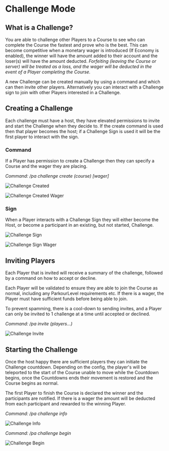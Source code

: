 Challenge Mode
======

## What is a Challenge?

You are able to challenge other Players to a Course to see who can complete the Course the fastest and prove who is the best. This can become competitive when a monetary wager is introduced (If Economy is enabled), the winner will have the amount added to their account and the loser(s) will have the amount deducted. _Forfeiting (leaving the Course or server) will be treated as a loss, and the wager will be deducted in the event of a Player completing the Course._

A new Challenge can be created manually by using a command and which can then invite other players. Alternatively you can interact with a Challenge sign to join with other Players interested in a Challenge.

## Creating a Challenge

Each challenge must have a host, they have elevated permissions to invite and start the Challenge when they decide to. If the create command is used then that player becomes the host; if a Challenge Sign is used it will be the first player to interact with the sign.

### Command

If a Player has permission to create a Challenge then they can specify a Course and the wager they are placing.

_Command: /pa challenge create (course) \[wager]_

![Challenge Created](https://i.imgur.com/1oU1Ha6.png "Challenge Created")

![Challenge Created Wager](https://i.imgur.com/1RnbR3j.png "Challenge Created Wager")

### Sign

When a Player interacts with a Challenge Sign they will either become the Host, or become a participant in an existing, but not started, Challenge.

![Challenge Sign](https://i.imgur.com/1n66HUv.png "Challenge Sign")

![Challenge Sign Wager](https://i.imgur.com/AQ7pTe8.png "Challenge Sign Wager")

## Inviting Players

Each Player that is invited will receive a summary of the challenge, followed by a command on how to accept or decline.

Each Player will be validated to ensure they are able to join the Course as normal, including any ParkourLevel requirements etc. If there is a wager, the Player must have sufficient funds before being able to join.

To prevent spamming, there is a cool-down to sending invites, and a Player can only be invited to 1 challenge at a time until accepted or declined.

_Command: /pa invite (players...)_

![Challenge Invite](https://i.imgur.com/TwPNbz3.png "Challenge Invite")

## Starting the Challenge

Once the host happy there are sufficient players they can initiate the Challenge countdown. Depending on the config, the player's will be teleported to the start of the Course unable to move while the Countdown begins, once the Countdowns ends their movement is restored and the Course begins as normal.

The first Player to finish the Course is declared the winner and the participants are notified. If there is a wager the amount will be deducted from each participant and rewarded to the winning Player.

_Command: /pa challenge info_

![Challenge Info](https://i.imgur.com/G3ZQ5Dw.png "Challenge Info")

_Command: /pa challenge begin_

![Challenge Begin](https://i.imgur.com/CMMcOX5.png "Challenge Begin")

